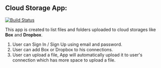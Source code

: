 ## Cloud Storage App: ##
[![Build Status](https://travis-ci.org/atharvasystem/cloud-storage-app.svg?branch=master)](https://travis-ci.org/atharvasystem/cloud-storage-app)

This app is created to list files and folders uploaded to cloud storages like **Box** and **Dropbox**.

1. User can Sign In / Sign Up using email and password.
2. User can add Box or Dropbox to his connections.
3. User can upload a file, App will automatically upload it to user's connection which has more space to upload a file.
